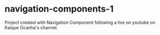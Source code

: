 # navigation-components-1
Project created with Navigation Component following a live on youtube on Kaique Ocanha's channel.
